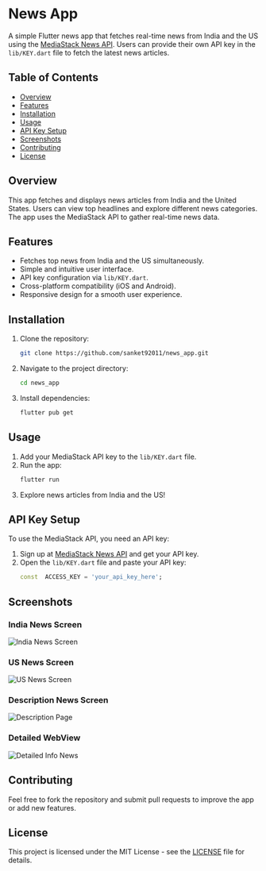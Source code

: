 # News App

A simple Flutter news app that fetches real-time news from India and the US using
the [MediaStack News API](https://mediastack.com/). Users can provide their own API key in
the `lib/KEY.dart` file to fetch the latest news articles.

## Table of Contents

- [Overview](#overview)
- [Features](#features)
- [Installation](#installation)
- [Usage](#usage)
- [API Key Setup](#api-key-setup)
- [Screenshots](#screenshots)
- [Contributing](#contributing)
- [License](#license)

## Overview

This app fetches and displays news articles from India and the United States. Users can view top
headlines and explore different news categories. The app uses the MediaStack API to gather real-time
news data.

## Features

- Fetches top news from India and the US simultaneously.
- Simple and intuitive user interface.
- API key configuration via `lib/KEY.dart`.
- Cross-platform compatibility (iOS and Android).
- Responsive design for a smooth user experience.

## Installation

1. Clone the repository:
    ```bash
    git clone https://github.com/sanket92011/news_app.git
    ```
2. Navigate to the project directory:
    ```bash
    cd news_app
    ```
3. Install dependencies:
    ```bash
    flutter pub get
    ```

## Usage

1. Add your MediaStack API key to the `lib/KEY.dart` file.
2. Run the app:
    ```bash
    flutter run
    ```
3. Explore news articles from India and the US!

## API Key Setup

To use the MediaStack API, you need an API key:

1. Sign up at [MediaStack News API](https://mediastack.com/) and get your API key.
2. Open the `lib/KEY.dart` file and paste your API key:
    ```dart
    const  ACCESS_KEY = 'your_api_key_here';
    ```

## Screenshots

### India News Screen

![India News Screen](screenshots/India.png)

### US News Screen

![US News Screen](screenshots/Us.png)

### Description News Screen

![Description Page](screenshots/detailed_screen.dart.png)

### Detailed WebView

![Detailed Info News](screenshots/web_view.png)

## Contributing

Feel free to fork the repository and submit pull requests to improve the app or add new features.

## License

This project is licensed under the MIT License - see the [LICENSE](LICENSE) file for details.
